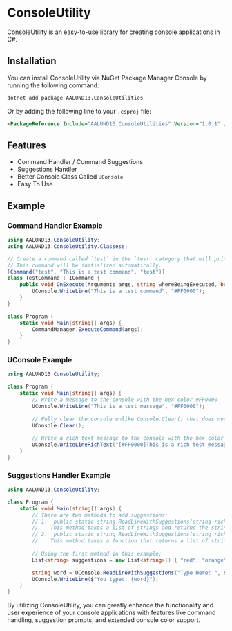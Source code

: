 # ConsoleUtility

ConsoleUtility is an easy-to-use library for creating console applications in C#.

## Installation

You can install ConsoleUtility via NuGet Package Manager Console by running the following command:

```bash
dotnet add package AALUND13.ConsoleUtilities
```

Or by adding the following line to your `.csproj` file:

```xml
<PackageReference Include="AALUND13.ConsoleUtilities" Version="1.0.1" />
```

## Features

- Command Handler / Command Suggestions
- Suggestions Handler
- Better Console Class Called `UConsole`
- Easy To Use

## Example

### Command Handler Example
```csharp
using AALUND13.ConsoleUtility;
using AALUND13.ConsoleUtility.Classess;

// Create a command called `test` in the `test` category that will print "This is a test command" in hex color `#FF0000`. 
// This command will be initialized automatically.
[Command("test", "This is a test command", "test")]
class TestCommand : ICommand {
    public void OnExecute(Arguments args, string whereBeingExecuted, bool executeDirectly) {
        UConsole.WriteLine("This is a test command", "#FF0000");
    }
}

class Program {
    static void Main(string[] args) {
        CommandManager.ExecuteCommand(args);
    }
}
```

### UConsole Example

```csharp
using AALUND13.ConsoleUtility;

class Program {
    static void Main(string[] args) {
        // Write a message to the console with the hex color #FF0000
        UConsole.WriteLine("This is a test message", "#FF0000");
        
        // Fully clear the console unlike Console.Clear() that does not remove the text above the console
        UConsole.Clear();
        
        // Write a rich text message to the console with the hex color #FF0000
        UConsole.WriteLineRichText("[#FF0000]This is a rich test message with hex color #FF0000");
    }
}
```

### Suggestions Handler Example

```csharp
using AALUND13.ConsoleUtility;

class Program {
    static void Main(string[] args) {
        // There are two methods to add suggestions:
        // 1. `public static string ReadLineWithSuggestions(string richTextValue, List<string> suggestions, bool ignoreCase = true)`
        //    This method takes a list of strings and returns the string that the user typed.
        // 2. `public static string ReadLineWithSuggestions(string richTextValue, Func<string, List<string>> handler)`
        //    This method takes a function that returns a list of strings and returns the string that the user typed.
        
        // Using the first method in this example:
        List<string> suggestions = new List<string>() { "red", "orange", "yellow", "green", "blue", "indigo", "violet" };

        string word = UConsole.ReadLineWithSuggestions("Type Here: ", suggestions);
        UConsole.WriteLine($"You typed: {word}");
    }
}
```

By utilizing ConsoleUtility, you can greatly enhance the functionality and user experience of your console applications with features like command handling, suggestion prompts, and extended console color support.